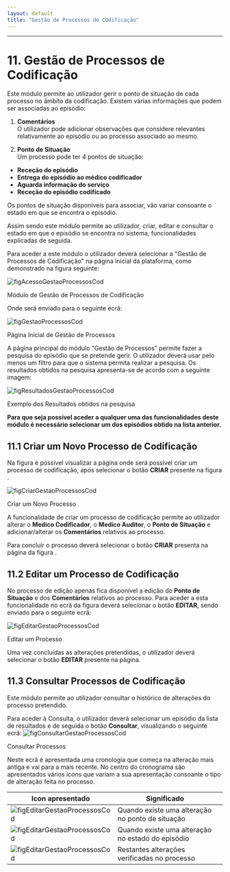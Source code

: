 ```yaml
---
layout: default
title: "Gestão de Processos de COdificação"
---
```



---
<div id="gestaoProcessosCod"></div>

# 11. Gestão de Processos de Codificação

Este módulo permite ao utilizador gerir o ponto de situação de cada processo no âmbito da codificação.
Existem várias informações que podem ser associadas ao episódio:

 1. **Comentários**<br>
O utilizador pode adicionar observações que considere relevantes relativamente ao episódio ou ao processo associado ao mesmo.

 1. **Ponto de Situação**<br>
Um processo pode ter 4 pontos de situação:
* **Receção do episódio**
* **Entrega do episódio ao médico codificador**
* **Aguarda informação do serviço**
* **Receção do episódio codificado**

Os pontos de situação disponíveis para associar, vão variar consoante o estado em que se encontra o episódio.

Assim sendo este módulo permite ao utilizador, criar, editar e consultar o estado em que o episódio se encontra no sistema, funcionalidades explicadas de seguida.

Para aceder a este módulo o utilizador deverá selecionar a "Gestão de Processos de Codificação" na página inicial da plataforma, como demonstrado na figura seguinte:

![figAcessoGestaoProcessosCod](img/pages/11_1.jpg)

<p class="caption" id="figAcessoGestaoProcessosCod">Módulo de Gestão de Processos de Codificação</p>

Onde será enviado para o seguinte ecrã:

![figGestaoProcessosCod](img/pages/11_2.jpg)

<p class="caption" id="figGestaoProcessosCod">Página Inicial de Gestão de Processos</p>

A página principal do módulo "Gestão de Processos" permite fazer a pesquisa do episódio que se pretende gerir. O utilizador deverá usar pelo menos um filtro para que o sistema permita realizar a pesquisa. Os resultados obtidos na pesquisa apresenta-se de acordo com a seguinte imagem:

![figResultadosGestaoProcessosCod](img/pages/11_3.jpg)

<p class="caption" id="figResultadosGestaoProcessosCod">Exemplo dos Resultados obtidos na pesquisa</p>

**Para que seja possível aceder a qualquer uma das funcionalidades deste módulo é necessário selecionar um dos episódios obtido na lista anterior.**

<div id="criarGestaoProcessosCod"></div>

## 11.1 Criar um Novo Processo de Codificação

Na figura [](#figGestaoProcessosCod) é possível visualizar a página onde será possível criar um processo de codificação, após selecionar o botão **CRIAR** presente na figura .

![figCriarGestaoProcessosCod](img/pages/11_4.jpg)

<p class="caption" id="figCriarGestaoProcessosCod">Criar um Novo Processo</p>

A funcionalidade de criar um processo de codificação permite ao utilizador alterar o **Medico Codificador**, o **Medico Auditor**, o **Ponto de Situação** e adicionar/alterar os **Comentários** relativos ao processo.

Para concluir o processo deverá selecionar o botão **CRIAR** presenta na página da figura [](#figCriarGestaoProcessosCod).

<div id="editarGestaoProcessosCod"></div>

## 11.2 Editar um Processo de Codificação

 No processo de edição apenas fica disponível a edição do **Ponto de Situação** e dos **Comentários** relativos ao processo. Para aceder a esta funcionalidade no ecrã da figura [](#figGestaoProcessosCod) deverá selecionar o botão **EDITAR**, sendo enviado para o seguinte ecrã:

![figEditarGestaoProcessosCod](img/pages/11_5.jpg)  

<p class="caption" id="figEditarGestaoProcessosCod">Editar um Processo</p>
 
 Uma vez concluídas as alterações pretendidas, o utilizador deverá selecionar o botão **EDITAR** presente na página.

<div id="consultarGestaoProcessosCod"></div>

## 11.3 Consultar Processos de Codificação

Este módulo permite ao utilizador consultar o histórico de alterações do processo pretendido.

Para aceder à Consulta, o utilizador deverá selecionar um episódio da lista de resultados e de seguida o botão **Consultar**, visualizando o seguinte ecrã:
![figConsultarGestaoProcessosCod](img/pages/11_6.jpg) 

<p class="caption" id="figConsultarGestaoProcessosCod">Consultar Processos</p>

Neste ecrã é apresentada uma cronologia que começa na alteração mais antiga e vai para a mais recente. No centro do cronograma são apresentados vários *icons* que variam a sua apresentação consoante o tipo de alteração feita no processo.

|  Icon apresentado  								  |  Significado 										   | 		|    
|-----------------------------------------------------|--------------------------------------------------------|--------|
| ![figEditarGestaoProcessosCod](img/pages/11_7.jpg)  |  Quando existe uma alteração no ponto de situação 	   |		|
| ![figEditarGestaoProcessosCod](img/pages/11_8.jpg)  |  Quando existe uma alteração no estado do episódio     |		|
| ![figEditarGestaoProcessosCod](img/pages/11_9.jpg)  |  Restantes alterações verificadas no processo          |		|





